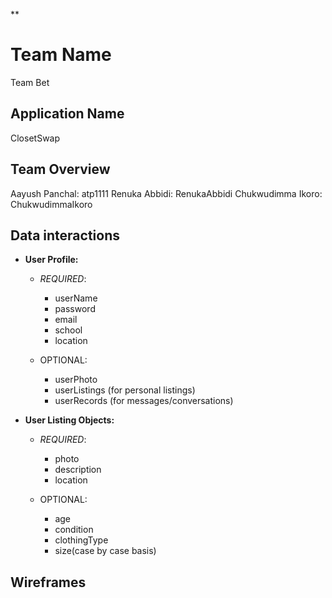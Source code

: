 ﻿**

# Team Name

 Team Bet 

## Application Name 

ClosetSwap

## Team Overview

Aayush Panchal: atp1111
Renuka Abbidi: RenukaAbbidi
Chukwudimma Ikoro: ChukwudimmaIkoro

## Data interactions 
-   **User Profile:**

	-  	*REQUIRED*:
		-   userName
		-   password
		-   email
		-   school
		-   location

	-   OPTIONAL:
		-   userPhoto
		-   userListings (for personal listings)
		-   userRecords (for messages/conversations)

- **User Listing Objects:**  
	-	*REQUIRED*:

		 - photo
		 -  description
		 -  location  
	-	OPTIONAL:
	
		 -	age
		 -	 condition
		 -	 clothingType
		 -	 size(case by case basis)
## Wireframes




